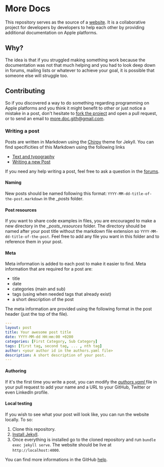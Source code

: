 # More Docs

This repository serves as the source of a [website](https://moredocs.github.io). It is a collaborative project for developers by developers to help each other by providing additional documentation on Apple platforms.

## Why?
The idea is that if you struggled making something work because the documentation was not that much helping and you had to look deep down in forums, mailing lists or whatever to achieve your goal, it is possible that someone else will struggle too.

## Contributing
So if you discovered a way to do something regarding programming on Apple platforms and you think it might benefit to other or just notice a mistake in a post, don't hesitate to [fork the project](https://github.com/MoreDocs/moredocs.github.io/fork) and open a pull request, or to send an email to more.doc.gith@gmail.com.

### Writing a post
Posts are written in Markdown using the [Chirpy](https://github.com/cotes2020/jekyll-theme-chirpy) theme for Jekyll. You can find specificities of this Markdown using the following links
- [Text and typography](https://chirpy.cotes.page/posts/text-and-typography/)
- [Writing a new Post](https://chirpy.cotes.page/posts/write-a-new-post/)

If you need any help writing a post, feel free to ask a question in the [forums](https://github.com/MoreDocs/moredocs.github.io/discussions/new?category=q-a).

#### Naming
New posts should be named following this format: `YYYY-MM-dd-title-of-the-post.markdown` in the *_posts*  folder.

#### Post resources
If you want to share code examples in files, you are encouraged to make a new directory in the *_posts_resources*  folder. The directory should be named after your post title without the markdown file extension so `YYYY-MM-dd-title-of-the-post`. Feel free to add any file you want in this folder and to reference them in your post.

#### Meta
Meta information is added to each post to make it easier to find.
Meta information that are required for a post are:
-  title
-  date
-  categories (main and sub)
-  tags (using when needed tags that already exist)
-  a short description of the post

The meta information are provided using the following format in the post header (just the top of the file).
```yaml
---
layout: post
title: Your awesome post title
date: YYYY-MM-dd HH:mm:00 +0200
categories: [First Category, Sub Category]
tags: [first tag, second tag, ... , nth tag]
author: <your author id in the authors.yaml file>
description: A short description of your post.
---
```

#### Authoring
If it's the first time you write a post, you can modify the [*authors.yaml* ](https://github.com/MoreDocs/moredocs.github.io/blob/main/_data/authors.yaml) file in your pull request to add your name and a URL to your GitHub, Twitter or even LinkedIn profile.

#### Local testing
If you wish to see what your post will look like, you can run the website locally. To so:
1. Clone this repository.
2. [Install Jekyll](https://jekyllrb.com/docs/installation/).
3. Once everything is installed go to the cloned repository and run `bundle exec jekyll serve`. The website should be live at `http://localhost:4000`.

You can find more informations in the GitHub [help](https://docs.github.com/en/pages/setting-up-a-github-pages-site-with-jekyll/testing-your-github-pages-site-locally-with-jekyll).